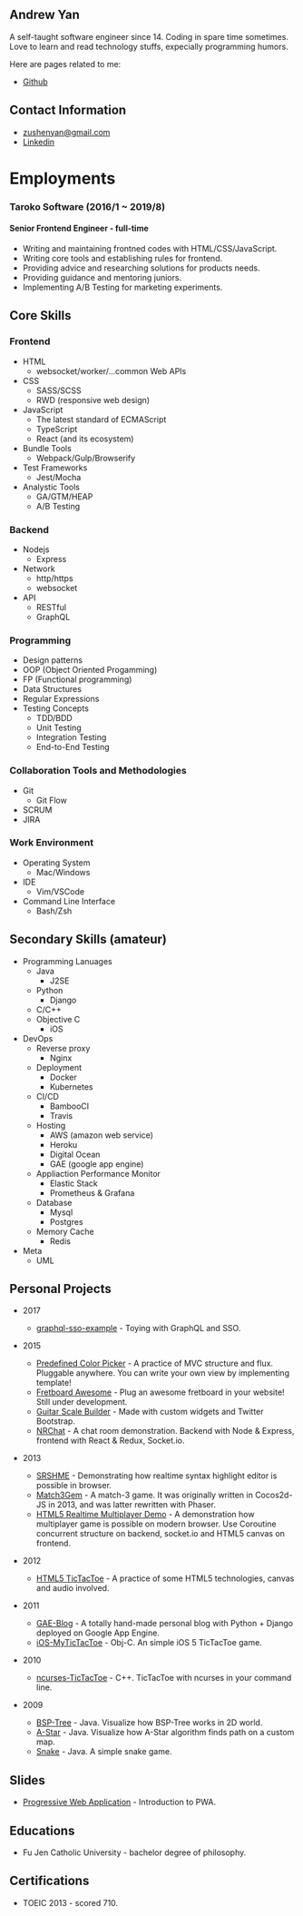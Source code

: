 Andrew Yan
---
A self-taught software engineer since 14. Coding in spare time sometimes. Love to learn and read technology stuffs, expecially programming humors.

Here are pages related to me:
- [Github](https://github.com/zushenyan)

Contact Information
---

- zushenyan@gmail.com
- [Linkedin](http://tw.linkedin.com/in/zushenyan)


Employments
===
### Taroko Software (2016/1 ~ 2019/8)
#### Senior Frontend Engineer - full-time
- Writing and maintaining frontned codes with HTML/CSS/JavaScript.
- Writing core tools and establishing rules for frontend.
- Providing advice and researching solutions for products needs.
- Providing guidance and mentoring juniors.
- Implementing A/B Testing for marketing experiments.

Core Skills
---
### Frontend
- HTML
  - websocket/worker/...common Web APIs
- CSS
  - SASS/SCSS
  - RWD (responsive web design)
- JavaScript
  - The latest standard of ECMAScript
  - TypeScript
  - React (and its ecosystem)
- Bundle Tools
  - Webpack/Gulp/Browserify
- Test Frameworks
  - Jest/Mocha
- Analystic Tools
  - GA/GTM/HEAP
  - A/B Testing
  
### Backend
- Nodejs
  - Express
- Network
  - http/https
  - websocket
- API
  - RESTful
  - GraphQL
  
### Programming
- Design patterns
- OOP (Object Oriented Progamming)
- FP (Functional programming)
- Data Structures
- Regular Expressions
- Testing Concepts
  - TDD/BDD
  - Unit Testing
  - Integration Testing
  - End-to-End Testing
  
### Collaboration Tools and Methodologies
- Git
  - Git Flow
- SCRUM
- JIRA
  
### Work Environment
- Operating System
  - Mac/Windows
- IDE
  - Vim/VSCode
- Command Line Interface
  - Bash/Zsh

Secondary Skills (amateur)
---
- Programming Lanuages
  - Java
    - J2SE
  - Python
    - Django
  - C/C++
  - Objective C
    - iOS
- DevOps
  - Reverse proxy
    - Nginx
  - Deployment
    - Docker
    - Kubernetes
  - CI/CD
    - BambooCI
    - Travis
  - Hosting
    - AWS (amazon web service)
    - Heroku
    - Digital Ocean
    - GAE (google app engine)
  - Appliaction Performance Monitor
    - Elastic Stack
    - Prometheus & Grafana
  - Database
    - Mysql
    - Postgres
  - Memory Cache
    - Redis
- Meta
  - UML

Personal Projects
---

- 2017
  - [graphql-sso-example](https://github.com/zushenyan/graphql-sso-example) - Toying with GraphQL and SSO.
- 2015
  - [Predefined Color Picker](https://github.com/zushenyan/Predefined-Color-Picker) - A practice of MVC structure and flux. Pluggable anywhere. You can write your own view by implementing template!
  - [Fretboard Awesome](https://github.com/zushenyan/Fretboard-Awesome) - Plug an awesome fretboard in your website! Still under development.
  - [Guitar Scale Builder](https://github.com/zushenyan/Guitar-Scale-Builder) - Made with custom widgets and Twitter Bootstrap.
  - [NRChat](https://github.com/zushenyan/NRChat) - A chat room demonstration. Backend with Node & Express, frontend with React & Redux, Socket.io.

- 2013
  - [SRSHME](https://github.com/zushenyan/SRSHME) - Demonstrating how realtime syntax highlight editor is possible in browser.
  - [Match3Gem](https://github.com/zushenyan/Match3Gem) - A match-3 game. It was originally written in Cocos2d-JS in 2013, and was latter rewritten with Phaser.
  - [HTML5 Realtime Multiplayer Demo](https://github.com/zushenyan/HTML5-realtime-multiplayer-demo) - A demonstration how multiplayer game is possible on modern browser. Use Coroutine concurrent structure on backend, socket.io and HTML5 canvas on frontend.

- 2012
  - [HTML5 TicTacToe](https://github.com/zushenyan/HTML5-TicTacToe) - A practice of some HTML5 technologies, canvas and audio involved.

- 2011
  - [GAE-Blog](https://github.com/zushenyan/GAE-Blog) - A totally hand-made personal blog with Python + Django deployed on Google App Engine.
  - [iOS-MyTicTacToe](https://github.com/zushenyan/iOS-MyTicTacToe) - Obj-C. An simple iOS 5 TicTacToe game.

- 2010
  - [ncurses-TicTacToe](https://github.com/zushenyan/ncurses-TicTacToe) - C++. TicTacToe with ncurses in your command line.

- 2009
  - [BSP-Tree](https://github.com/zushenyan/BSP-Tree) - Java. Visualize how BSP-Tree works in 2D world.
  - [A-Star](https://github.com/zushenyan/a-star) - Java. Visualize how A-Star algorithm finds path on a custom map.
  - [Snake](https://github.com/zushenyan/Snake) - Java. A simple snake game.

Slides
---

- [Progressive Web Application](https://docs.google.com/presentation/d/1T5eAtaEVUjp94oofMa-14c0BeE6coYtfEa0Vg27Coag/edit?usp=sharing) - Introduction to PWA.


Educations
---

- Fu Jen Catholic University - bachelor degree of philosophy.

Certifications
---

- TOEIC 2013 - scored 710.
